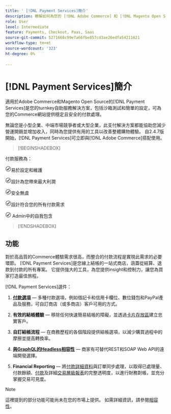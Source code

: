 ```yaml
---
title: ' [!DNL Payment Services]簡介'
description: 瞭解如何為您的 [!DNL Adobe Commerce] 和 [!DNL Magento Open Source] 網站安裝及使用 [!DNL Payment Services] 作為全包式、健全且安全的付款處理解決方案。
role: User
level: Intermediate
feature: Payments, Checkout, Paas, Saas
source-git-commit: 5271668c99e7a66fbe857cd3ae26edfa54211621
workflow-type: tm+mt
source-wordcount: '323'
ht-degree: 0%

---
```



# [!DNL Payment Services]簡介

適用於Adobe Commerce和Magento Open Source的[!DNL Payment Services]是您的turnkey自助服務解決方案，包括沙箱測試和簡單的設定，可為您的Commerce網站提供穩定且安全的付款處理。

無論您是小型企業、中端市場競爭者或大型企業，此支付解決方案都能協助您減少營運開銷並增加收入，同時為您提供有用的工具以改善整體購物體驗。 自2.4.7版開始，[!DNL Payment Services]可立即與[!DNL Adobe Commerce]搭配使用。

>[!BEGINSHADEBOX]

付款服務為：

![支票](assets/icon-check.png)易於設定和維護

![check](assets/icon-check.png)設計為您帶來最大利潤

![檢查](assets/icon-check.png)安全無虞

![支票](assets/icon-check.png)設計符合您的所有付款需求

![check](assets/icon-check.png) Admin中的自我包含

>[!ENDSHADEBOX]

## 功能

對於高品質的Commerce體驗需求很高，而整合的付款流程是實現此需求的必要環節。 [!DNL Payment Services]是您線上結帳的一站式商店，涵蓋從結算、退款到付款的所有專案。 它提供強大的工具，為您提供insight和控制力，讓您為買家打造最佳旅程。

[!DNL Payment Services]選件：

1. **[付款選項](payments-options.md)** — 多種付款選項，例如借記卡和信用卡欄位、數位錢包和PayPal產品及服務，可自訂商店（或多商店）客戶可用的方式。

1. **有效的結帳體驗** — 移除任何快速簡易結帳的障礙，並透過[卡片存放區](vaulting.md)建立忠實客戶。

1. **自訂結帳流程** — 在商務歷程的各個階段提供結帳選項，以減少購買過程中的摩擦並提高轉換率。

1. **[與GraphQL的Headless相容性](https://developer.adobe.com/commerce/webapi/graphql/payment-services/)** — 商家有可替代REST和SOAP Web API的遠端開發選擇。

1. **Financial Reporting** — 將[付款詳細資料](order-payment-status.md)與訂單同步處理，以取得已處理量、付款餘額、[付款](payouts.md)及詳細[交易層級報表](reporting.md)的完整透明度，以進行財務對帳，並充分掌握交易可見度。

>[!NOTE]
>
> 這裡提到的部分功能可能尚未在您的市場上提供。 如需詳細資訊，請參閱[相容性](compatibility.md)。
